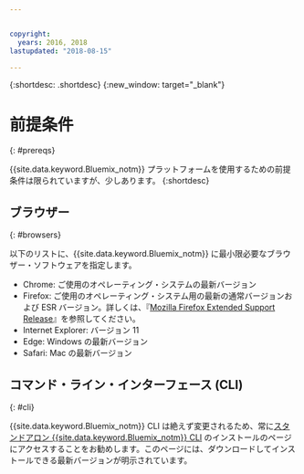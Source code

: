 ```yaml
---


copyright:
  years: 2016, 2018
lastupdated: "2018-08-15"

---
```


{:shortdesc: .shortdesc}
{:new_window: target="_blank"}

# 前提条件
{: #prereqs}

{{site.data.keyword.Bluemix_notm}} プラットフォームを使用するための前提条件は限られていますが、少しあります。
{:shortdesc}

## ブラウザー
{: #browsers}

以下のリストに、{{site.data.keyword.Bluemix_notm}} に最小限必要なブラウザー・ソフトウェアを指定します。

 * Chrome: ご使用のオペレーティング・システムの最新バージョン
 * Firefox: ご使用のオペレーティング・システム用の最新の通常バージョンおよび ESR バージョン。詳しくは、『[Mozilla Firefox Extended Support Release](https://www.mozilla.org/firefox/organizations/)』を参照してください。
 * Internet Explorer: バージョン 11
 * Edge: Windows の最新バージョン
 * Safari: Mac の最新バージョン

## コマンド・ライン・インターフェース (CLI)
{: #cli}

{{site.data.keyword.Bluemix_notm}} CLI は絶えず変更されるため、常に[スタンドアロン {{site.data.keyword.Bluemix_notm}} CLI](/docs/cli/reference/ibmcloud/download_cli.html) のインストールのページにアクセスすることをお勧めします。このページには、ダウンロードしてインストールできる最新バージョンが明示されています。
